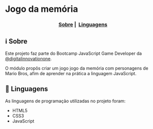 ﻿# Jogo da memória
<h3 align="center">
  <a href="#information_source-sobre">Sobre</a>&nbsp;|&nbsp;
  <a href="#rocket-linguagens">Linguagens</a>
</h3>

## :information_source: Sobre

Este projeto faz parte do Bootcamp JavaScript Game Developer da [@digitalinnovationone](https://github.com/digitalinnovationone).

O módulo propôs criar um jogo jogo da memória com personagens de Mario Bros, afim de aprender na prática a linguagem JavaScript.

## :rocket: Linguagens

As linguagens de programação utilizadas no projeto foram:

-   HTML5
-   CSS3
-   JavaScript

